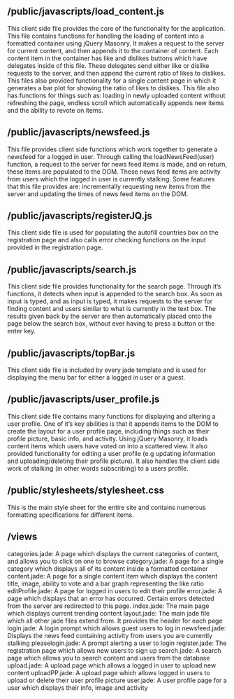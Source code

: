 /public/javascripts/load_content.js
--------------
This client side file provides the core of the functionality for the application.  This file contains functions for handling the loading of content into a formatted container using jQuery Masonry.  It makes a request to the server for current content, and then appends it to the container of content.  Each content item in the container has like and dislikes buttons which have delegates inside of this file.  These delegates send either like or dislike requests to the server, and then append the current ratio of likes to dislikes.  This files also provided functionality for a single content page in which it generates a bar plot for showing the ratio of likes to dislikes.  This file also has functions for things such as: loading in newly uploaded content without refreshing the page, endless scroll which automatically appends new items and the ability to revote on items.

/public/javascripts/newsfeed.js
--------------
This file provides client side functions which work together to generate a newsfeed for a logged in user.  Through calling the loadNewsFeed(user) function, a request to the server for news feed items is made, and on return, these items are populated to the DOM.  These news feed items are activity from users which the logged in user is currently stalking.  Some features that this file provides are: incrementally requesting new items from the server and updating the times of news feed items on the DOM. 

/public/javascripts/registerJQ.js
--------------
This client side file is used for populating the autofill countries box on the registration page and also calls error checking functions on the input provided in the registration page. 

 /public/javascripts/search.js
--------------
This client side file provides functionality for the search page.  Through it’s functions, it detects when input is appended to the search box.  As soon as input is typed, and as input is typed, it makes requests to the server for finding content and users similar to what is currently in the text box.  The results given back by the server are then automatically placed onto the page below the search box, without ever having to press a button or the enter key.

/public/javascripts/topBar.js
--------------
This client side file is included by every jade template and is used for displaying the menu bar for either a logged in user or a guest.  

/public/javascripts/user_profile.js
--------------
This client side file contains many functions for displaying and altering a user profile.  One of it’s key abilities is that it appends items to the DOM to create the layout for a user profile page, including things such as their profile picture, basic info, and activity.  Using jQuery Masonry, it loads content items which users have voted on into a scattered view.  It also provided functionality for editing a user profile (e.g updating information and uploading/deleting their profile picture).  It also handles the client side work of stalking (in other words subscribing) to a users profile.  

/public/stylesheets/stylesheet.css
--------------
This is the main style sheet for the entire site and contains numerous formatting specifications for different items.

/views
--------------
categories.jade:  A page which displays the current categories of content, and allows you to click on one to browse
category.jade:  A page for a single category which displays all of its content inside a formatted container
content.jade:  A page for a single content item which displays the content title, image, ability to vote and a bar graph representing the like ratio
editProfile.jade:  A page for logged in users to edit their profile
error.jade:	 A page which displays that an error has occurred.  Certain errors detected from the server are redirected to this page.
index.jade: 	The main page which displays current trending content
layout.jade: 	The main jade file which all other jade files extend from.  It provides the header for each page
login.jade:  A login prompt which allows guest users to log in
newsfeed.jade: 	Displays the news feed containing activity from users you are currently stalking
pleaselogin.jade: 	A prompt alerting a user to login 
register.jade: 	The registration page which allows new users to sign up
search.jade: 	A search page which allows you to search content and users from the database
upload.jade: 	A upload page which allows a logged in user to upload new content
uploadPP.jade: 	A upload page which allows logged in users to upload or delete their user profile picture
user.jade: 	A user profile page for a user which displays their info, image and activity


